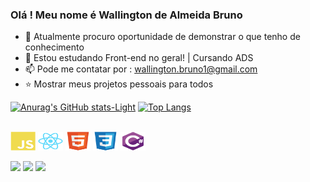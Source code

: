 ### Olá ! Meu nome é Wallington de Almeida Bruno


- 🔭 Atualmente procuro oportunidade de demonstrar o que tenho de conhecimento
- 🌱 Estou estudando Front-end no geral! | Cursando ADS
- 📫 Pode me contatar por : wallington.bruno1@gmail.com
- ⭐ Mostrar meus projetos pessoais para todos



[![Anurag's GitHub stats-Light](https://github-readme-stats.vercel.app/api?username=WallingtonAB&show_icons=true&theme=default#gh-light-mode-only)](https://github.com/anuraghazra/github-readme-stats#gh-light-mode-only)
    [![Top Langs](https://github-readme-stats.vercel.app/api/top-langs/?username=WallingtonAB&size_weight=0.5&count_weight=0.5)](https://github.com/anuraghazra/github-readme-stats)




<div style="display: inline_block"><br>
  <img align="center" alt="wallington-Js" height="30" width="40" src="https://raw.githubusercontent.com/devicons/devicon/master/icons/javascript/javascript-plain.svg">
  <img align="center" alt="wallington-React" height="30" width="40" src="https://raw.githubusercontent.com/devicons/devicon/master/icons/react/react-original.svg">
  <img align="center" alt="wallington-HTML" height="30" width="40" src="https://raw.githubusercontent.com/devicons/devicon/master/icons/html5/html5-original.svg">
  <img align="center" alt="wallington-CSS" height="30" width="40" src="https://raw.githubusercontent.com/devicons/devicon/master/icons/css3/css3-original.svg">
  <img align="center" alt="wallington-Csharp" height="30" width="40" src="https://raw.githubusercontent.com/devicons/devicon/master/icons/csharp/csharp-original.svg">

</div>

<br>

<div> 
  <a href="https://www.instagram.com/parede_em_gton/" target="_blank"><img src="https://img.shields.io/badge/-Instagram-%23E4405F?style=for-the-badge&logo=instagram&logoColor=white" target="_blank"></a>
  <a href = "mailto:wallington.bruno1@gmail.com"><img src="https://img.shields.io/badge/-Gmail-%23333?style=for-the-badge&logo=gmail&logoColor=white" target="_blank"></a>
  <a href="https://www.linkedin.com/in/wallington-de-almeida-bruno-481021224/" target="_blank"><img src="https://img.shields.io/badge/-LinkedIn-%230077B5?style=for-the-badge&logo=linkedin&logoColor=white" target="_blank"></a> 
  
</div>
